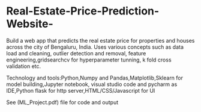 # Real-Estate-Price-Prediction-Website-
Build a web app that predicts the real estate price for properties and houses across the city of Bengaluru, India. Uses various concepts such as data load and cleaning, outlier detection and removal, feature engineering,gridsearchcv for hyperparameter tunning, k fold cross validation etc. 

Technology and tools:Python,Numpy and Pandas,Matplotlib,Sklearn for model building,Jupyter notebook, visual studio code and pycharm as IDE,Python flask for http server,HTML/CSS/Javascript for UI

See (ML_Project.pdf) file for code and output
